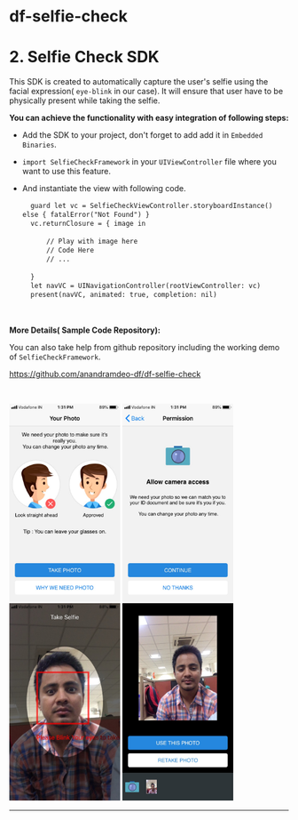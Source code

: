 # df-selfie-check

<h1>2. Selfie Check SDK</h1>

This SDK is created to automatically capture the user's selfie using the facial expression( `eye-blink` in our case). It will ensure that user have to be physically present while taking the selfie.

<b>You can achieve the functionality with easy integration of following steps:</b>

- Add the SDK to your project, don't forget to add add it in `Embedded Binaries`.

- `import SelfieCheckFramework` in your `UIViewController` file where you want to use this feature.

- And instantiate the view with following code.

        guard let vc = SelfieCheckViewController.storyboardInstance() else { fatalError("Not Found") }
        vc.returnClosure = { image in

            // Play with image here
            // Code Here
            // ...

        }
        let navVC = UINavigationController(rootViewController: vc)
        present(navVC, animated: true, completion: nil)
<br>
<br>
<b>More Details( Sample Code Repository):</b>

You can also take help from github repository including the working demo of `SelfieCheckFramework`.

https://github.com/anandramdeo-df/df-selfie-check

<br>
<p align="left">
<img src="images/selfie-check/user_guide.jpg" width="200"/> 
<img src="images/selfie-check/permission.jpg" width="200"/>
<img src="images/selfie-check/take_selfie.jpg" width="200"/>
<img src="images/selfie-check/choose_photo.jpg" width="200"/>
  
  
---
